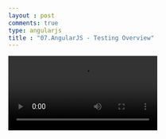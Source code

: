 ```yaml
---
layout : post
comments: true
type: angularjs
title : "07.AngularJS - Testing Overview"
---
```


<video controls="controls"  class="movie" src="https://dl.dropboxusercontent.com/u/161895058/Video/angularjs/07.%20Egghead.io%20-%20AngularJS%20-%20Testing%20Overview.mp4">
</video>
